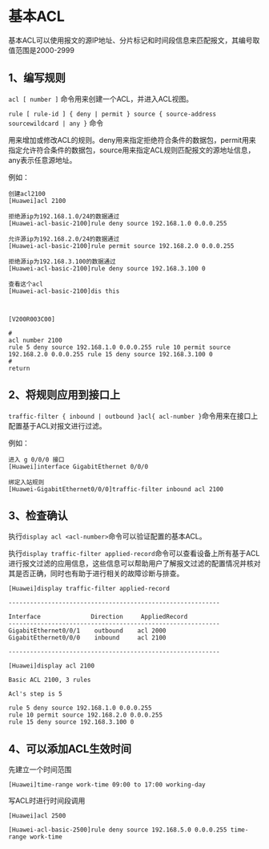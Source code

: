# 基本ACL

基本ACL可以使用报文的源IP地址、分片标记和时间段信息来匹配报文，其编号取值范围是2000-2999

## 1、编写规则

`acl [ number ]` 命令用来创建一个ACL，并进入ACL视图。

 

`rule [ rule-id ] { deny | permit } source { source-address sourcewildcard | any }` 命令

 

用来增加或修改ACL的规则。deny用来指定拒绝符合条件的数据包，permit用来指定允许符合条件的数据包，source用来指定ACL规则匹配报文的源地址信息，any表示任意源地址。

例如：

 

```
创建acl2100
[Huawei]acl 2100
```

 

```
拒绝源ip为192.168.1.0/24的数据通过
[Huawei-acl-basic-2100]rule deny source 192.168.1.0 0.0.0.255
```

 

```
允许源ip为192.168.2.0/24的数据通过
[Huawei-acl-basic-2100]rule permit source 192.168.2.0 0.0.0.255
```

 

```
拒绝源ip为192.168.3.100的数据通过
[Huawei-acl-basic-2100]rule deny source 192.168.3.100 0
```

 

```
查看这个acl
[Huawei-acl-basic-2100]dis this

 

[V200R003C00]

#
acl number 2100
rule 5 deny source 192.168.1.0 0.0.0.255 rule 10 permit source 192.168.2.0 0.0.0.255 rule 15 deny source 192.168.3.100 0
#
return
```

## 2、将规则应用到接口上

`traffic-filter { inbound | outbound }acl{ acl-number }`命令用来在接口上配置基于ACL对报文进行过滤。

例如：

 

```
进入 g 0/0/0 接口
[Huawei]interface GigabitEthernet 0/0/0
```

```
绑定入站规则
[Huawei-GigabitEthernet0/0/0]traffic-filter inbound acl 2100
```

## 3、检查确认

执行`display acl <acl-number>`命令可以验证配置的基本ACL。

 

执行`display traffic-filter applied-record`命令可以查看设备上所有基于ACL进行报文过滤的应用信息，这些信息可以帮助用户了解报文过滤的配置情况并核对其是否正确，同时也有助于进行相关的故障诊断与排查。 

```
[Huawei]display traffic-filter applied-record

-----------------------------------------------------------

Interface	           Direction     AppliedRecord
-----------------------------------------------------------
GigabitEthernet0/0/1	outbound	acl 2000
GigabitEthernet0/0/0	inbound	    acl 2100

-----------------------------------------------------------
```

```
[Huawei]display acl 2100

Basic ACL 2100, 3 rules

Acl's step is 5

rule 5 deny source 192.168.1.0 0.0.0.255 
rule 10 permit source 192.168.2.0 0.0.0.255 
rule 15 deny source 192.168.3.100 0
```

## 4、可以添加ACL生效时间

先建立一个时间范围

 

```
[Huawei]time-range work-time 09:00 to 17:00 working-day 
```

写ACL时进行时间段调用

```
[Huawei]acl 2500

[Huawei-acl-basic-2500]rule deny source 192.168.5.0 0.0.0.255 time-range work-time
```



